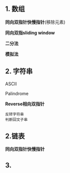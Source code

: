 ## 1. 数组
**同向双指针快慢指针**(移除元素)

**同向双指sliding window**

**二分法**

**模拟法**


## 2. 字符串
ASCII

Palindrome

**Reverse相向双指针**
```
反转字符串
判断回文子串
```
## 2.链表
**同向双指针快慢指针**

## 3. 
